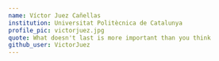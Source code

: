 ```yaml
---
name: Víctor Juez Cañellas
institution: Universitat Politècnica de Catalunya
profile_pic: victorjuez.jpg
quote: What doesn't last is more important than you think
github_user: VictorJuez
---
```

